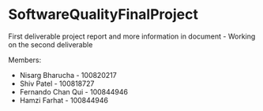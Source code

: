 # SoftwareQualityFinalProject

First deliverable project report and more information in document - 
Working on the second deliverable

Members:
- Nisarg Bharucha - 100820217
- Shiv Patel - 100818727
- Fernando Chan Qui - 100844946
- Hamzi Farhat - 100844946
